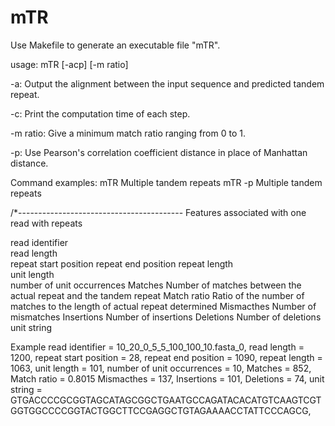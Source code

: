 # mTR
Use Makefile to generate an executable file "mTR".

usage: mTR [-acp] [-m ratio] <fasta file name> 

-a: Output the alignment between the input sequence and predicted tandem repeat.

-c: Print the computation time of each step.

-m ratio: Give a minimum match ratio ranging from 0 to 1.

-p: Use Pearson's correlation coefficient distance in place of Manhattan distance.

Command examples:
mTR   <fasta file>        Multiple tandem repeats
mTR -p  <fasta file>    Multiple tandem repeats

/*-----------------------------------------
Features associated with one read with repeats

read identifier        
read length   
repeat start position
repeat end position 
repeat length      
unit length    
number of unit occurrences 
Matches        Number of matches between the actual repeat and the tandem repeat
Match ratio   Ratio of the number of matches to the length of actual repeat determined
Mismacthes  Number of mismatches
Insertions      Number of insertions
Deletions       Number of deletions
unit string


Example
read identifier = 10_20_0_5_5_100_100_10.fasta_0,
read length = 1200,
repeat start position = 28,
repeat end position  = 1090,
repeat length = 1063,
unit length = 101,
number of unit occurrences = 10,
Matches  = 852,
Match ratio = 0.8015
Mismacthes = 137,
Insertions  = 101,
Deletions  = 74,
unit string = GTGACCCCGCGGTAGCATAGCGGCTGAATGCCAGATACACATGTCAAGTCGTGGTGGCCCCGGTACTGGCTTCCGAGGCTGTAGAAAACCTATTCCCAGCG,




